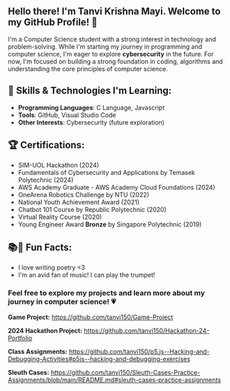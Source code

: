 ## Hello there! I'm Tanvi Krishna Mayi. Welcome to my GitHub Profile! 👋

I'm a Computer Science student with a strong interest in technology and problem-solving. While I'm starting my journey in programming and computer science,
I'm eager to explore **cybersecurity** in the future. For now, I'm focused on building a strong foundation in coding, algorithms and understanding the core 
principles of computer science.

## 🚀 Skills & Technologies I'm Learning:
- **Programming Languages**: C Language, Javascript
- **Tools**: GitHub, Visual Studio Code
- **Other Interests**: Cybersecurity (future exploration)

## 🏆 Certifications:
- SIM-UOL Hackathon (2024)
- Fundamentals of Cybersecurity and Applications by Temasek Polytechnic (2024)
- AWS Academy Graduate - AWS Academy Cloud Foundations (2024)
- OneArena Robotics Challenge by NTU (2022)
- National Youth Achievement Award (2021)
- Chatbot 101 Course by Republic Polytechnic (2020)
- Virtual Reality Course (2020)
- Young Engineer Award **Bronze** by Singapore Polytechnic (2019)

## 📚🎵 Fun Facts:
- I love writing poetry <3
- I'm an avid fan of music! I can play the trumpet!

### Feel free to explore my projects and learn more about my journey in computer science! 💗

**Game Project:** https://github.com/tanvi150/Game-Project

**2024 Hackathon Project:** https://github.com/tanvi150/Hackathon-24-Portfolio

**Class Assignments:** https://github.com/tanvi150/p5.js--Hacking-and-Debugging-Activities#p5js--hacking-and-debugging-exercises

**Sleuth Cases:** https://github.com/tanvi150/Sleuth-Cases-Practice-Assignments/blob/main/README.md#sleuth-cases-practice-assignments
<!---
tanvi150/tanvi150 is a ✨ special ✨ repository because its `README.md` (this file) appears on your GitHub profile.
You can click the Preview link to take a look at your changes.
--->
